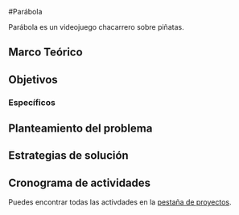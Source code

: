 #Parábola

Parábola es un videojuego chacarrero sobre piñatas.

## Marco Teórico

## Objetivos

### Específicos

## Planteamiento del problema

## Estrategias de solución

## Cronograma de actividades

Puedes encontrar todas las activdades en la [pestaña de proyectos](https://github.com/Tochtlan/parabola/projects/1).
